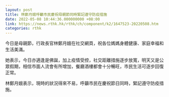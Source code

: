 ```yaml
---
layout: post
title: 林鄭月娥呼籲市民慶祝母親節同時緊記遵守防疫措施
date: 2022-05-08 10:44:36.000000000 +08:00
link: https://news.rthk.hk/rthk/ch/component/k2/1647523-20220508.htm
categories: rthk
---
```


今日是母親節，行政長官林鄭月娥在社交網頁，祝各位媽媽身體健康、家庭幸福和生活美滿。

她表示，今日亦適逢是佛誕，加上疫情受控，社交距離措施逐步放寬，明天又是公眾假期，相信市面人流會有所增加，餐廳酒樓都會十分暢旺，市民生活可逐步回復正常。

林鄭月娥表示，現時的狀況得來不易，呼籲市民在慶祝節日同時，緊記遵守防疫措施。

